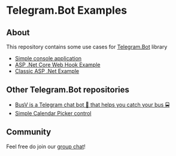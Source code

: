 # Telegram.Bot Examples
## About
This repository contains some use cases for [Telegram.Bot](https://github.com/TelegramBots/Telegram.Bot) library
- [Simple console application](https://github.com/TelegramBots/telegram.bot.examples/tree/master/Telegram.Bot.Examples.Echo)
- [ASP .Net Core Web Hook Example](https://github.com/TelegramBots/telegram.bot.examples/tree/master/Telegram.Bot.Examples.DotNetCoreWebHook)
- [Classic ASP .Net Example](https://github.com/TelegramBots/telegram.bot.examples/blob/master/Telegram.Bot.Examples.WebHook/Program.cs)

## Other Telegram.Bot repositories
- [BusV is a Telegram chat bot 🤖 that helps you catch your bus 🚍](https://github.com/pouladpld/BusVbot)
- [Simple Calendar Picker control](https://github.com/karb0f0s/CalendarPicker)

## Community
Feel free do join our [group chat](https://t.me/tgbots_dotnet)!
